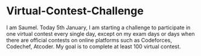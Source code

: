# Virtual-Contest-Challenge
I am Saumel. 
Today 5th January, I am starting a challenge to participate in one virtual contest every single day, except on my exam days or days when there are official contests on online platforms such as Codeforces, Codechef, Atcoder. My goal is to complete at least 100 virtual contest.
